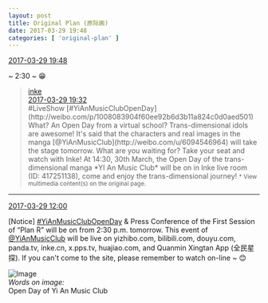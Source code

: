 ```yaml
---
layout: post
title: Original Plan (原际画)
date: 2017-03-29 19:48
categories: [ 'original-plan' ]
---
```


<div class="weibo-info">
  <a href="http://weibo.com/5626539553/EC49m1OqL">2017-03-29 19:48</a>
</div>

~ 2:30 ~ :grin:

<!-- more -->

> <div class="weibo-post-name">
>   <a href="http://weibo.com/inkeapp">inke</a>
> </div>
> <div class="weibo-info">
>   <a href="http://weibo.com/5582998111/EC42KwLNS">2017-03-29 19:32</a>
> </div>
> #LiveShow [#YiAnMusicClubOpenDay](http://weibo.com/p/1008083904f60ee92b6d3b11a824c0d0aed501) What? An Open Day from a virtual school? Trans-dimensional idols are awesome! It's said that the characters and real images in the manga [@YiAnMusicClub](http://weibo.com/u/6094546964) will take the stage tomorrow. What are you waiting for? Take your seat and watch with Inke! At 14:30, 30th March, the Open Day of the trans-dimensional manga *YI An Music Club* will be on in Inke live room (ID: 417251138), come and enjoy the trans-dimensional journey!  
> <small>* View multimedia content(s) on the original page.</small>

---

<div class="weibo-info">
  <a href="http://weibo.com/5626539553/EC15blhY5">2017-03-29 12:00</a>
</div>

[Notice] [#YiAnMusicClubOpenDay](http://weibo.com/p/1008083904f60ee92b6d3b11a824c0d0aed501) & Press Conference of the First Session of “Plan R” will be on from 2:30 p.m. tomorrow. This event of [@YiAnMusicClub](http://weibo.com/u/6094546964) will be live on yizhibo.com, bilibili.com, douyu.com, panda.tv, inke.cn, x.pps.tv, huajiao.com, and Quanmin Xingtan App (全民星探). If you can't come to the site, please remember to watch on-line ~ :blush:

![Image](http://wx3.sinaimg.cn/mw690/0068MnXXgy1fe2rfexeghj315o0ngu0q.jpg)  
*Words on image:*  
Open Day of Yi An Music Club
